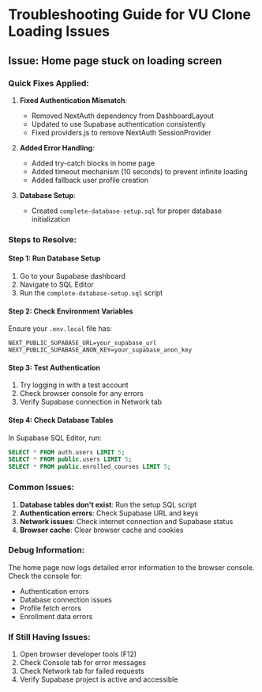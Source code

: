 # Troubleshooting Guide for VU Clone Loading Issues

## Issue: Home page stuck on loading screen

### Quick Fixes Applied:

1. **Fixed Authentication Mismatch**: 
   - Removed NextAuth dependency from DashboardLayout
   - Updated to use Supabase authentication consistently
   - Fixed providers.js to remove NextAuth SessionProvider

2. **Added Error Handling**:
   - Added try-catch blocks in home page
   - Added timeout mechanism (10 seconds) to prevent infinite loading
   - Added fallback user profile creation

3. **Database Setup**:
   - Created `complete-database-setup.sql` for proper database initialization

### Steps to Resolve:

#### Step 1: Run Database Setup
1. Go to your Supabase dashboard
2. Navigate to SQL Editor
3. Run the `complete-database-setup.sql` script

#### Step 2: Check Environment Variables
Ensure your `.env.local` file has:
```
NEXT_PUBLIC_SUPABASE_URL=your_supabase_url
NEXT_PUBLIC_SUPABASE_ANON_KEY=your_supabase_anon_key
```

#### Step 3: Test Authentication
1. Try logging in with a test account
2. Check browser console for any errors
3. Verify Supabase connection in Network tab

#### Step 4: Check Database Tables
In Supabase SQL Editor, run:
```sql
SELECT * FROM auth.users LIMIT 5;
SELECT * FROM public.users LIMIT 5;
SELECT * FROM public.enrolled_courses LIMIT 5;
```

### Common Issues:

1. **Database tables don't exist**: Run the setup SQL script
2. **Authentication errors**: Check Supabase URL and keys
3. **Network issues**: Check internet connection and Supabase status
4. **Browser cache**: Clear browser cache and cookies

### Debug Information:
The home page now logs detailed error information to the browser console. Check the console for:
- Authentication errors
- Database connection issues
- Profile fetch errors
- Enrollment data errors

### If Still Having Issues:
1. Open browser developer tools (F12)
2. Check Console tab for error messages
3. Check Network tab for failed requests
4. Verify Supabase project is active and accessible